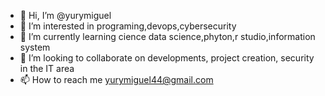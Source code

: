 - 👋 Hi, I’m @yurymiguel
- 👀 I’m interested in programing,devops,cybersecurity
- 🌱 I’m currently learning cience data science,phyton,r studio,information system
- 💞️ I’m looking to collaborate on developments, project creation, security in the IT area
- 📫 How to reach me yurymiguel44@gmail.com

<!---
yurymiguel/yurymiguel is a ✨ special ✨ repository because its `README.md` (this file) appears on your GitHub profile.
You can click the Preview link to take a look at your changes.
--->
